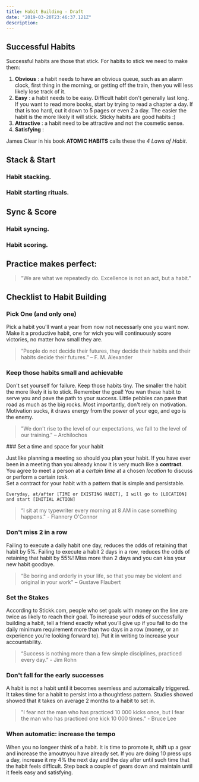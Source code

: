 ```yaml
---
title: Habit Building - Draft
date: "2019-03-20T23:46:37.121Z"
description: 
---
```


## Successful Habits
Successful habits are those that stick. For habits to stick we need to make them:

1. __Obvious__    : a habit needs to have an obvious queue, such as an alarm clock, first thing in the morning, or getting off the train, then you will less likely lose track of it.
2. __Easy__       : a habit needs to be easy. Difficult habit don't generally last long. If you want to read more books, start by trying to read a chapter a day. If that is too hard, cut it down to 5 pages or even 2 a day.
The easier the habit is the more likely it will stick. Sticky habits are good habits :)
1. __Attractive__ : a habit need to be attractive and not the cosmetic sense. 
2. __Satisfying__ : 

James Clear in his book **ATOMIC HABITS** calls these the *4 Laws of Habit*.

## Stack & Start 
### Habit stacking.
### Habit starting rituals.

## Sync & Score
### Habit syncing.
### Habit scoring.

## Practice makes perfect:

>"We are what we repeatedly do. Excellence is not an act, but a habit." 

## Checklist to Habit Building

### Pick One (and only one)
Pick a habit you'll want a year from now not necessarly one you want now. Make it a productive habit, one for wich you will continuously score victories, no matter how small they are.

>“People do not decide their futures, they decide their habits and their habits decide
their futures.” – F. M. Alexander

### Keep those habits small and achievable

Don't set yourself for failure. Keep those habits tiny. The smaller the habit the more likely it is to stick. Remember the goal! You wan these habit to serve you and pave the path to your success. Little pebbles can pave that road as much as the big rocks. Most importantly, don't rely on motivation. Motivation sucks, it draws energy from the power of your ego, and ego is the enemy.

> "We don't rise to the level of our expectations, we fall to the level of our training." –
Archilochos

### Set a time and space for your habit

Just like planning a meeting so should you plan your habit. If you have ever been in a meeting than you already know it is very much like a **contract**. You agree to meet a person at a *certain time* at a chosen *location* to discuss or perform a certain *task*.  
Set a contract for your habit with a pattern that is simple and persistable.

```
Everyday, at/after [TIME or EXISTING HABIT], I will go to [LOCATION] and start [INITIAL ACTION]
```

> “I sit at my typewriter every morning at 8 AM in case something happens." - Flannery
O'Connor

### Don't miss 2 in a row

Failing to execute a daily habit one day, reduces the odds of retaining that habit by 5%. Failing to
execute a habit 2 days in a row, reduces the odds of retaining that habit by 55%! Miss more than 2
days and you can kiss your new habit goodbye. 

> “Be boring and orderly in your life, so that you may be violent and original in your
work" – Gustave Flaubert

### Set the Stakes
According to Stickk.com, people who set goals with money on the line are twice as likely to reach
their goal. To increase your odds of successfully building a habit, tell a friend exactly what you’ll
give up if you fail to do the daily minimum requirement more than two days in a row (money, or an
experience you’re looking forward to). Put it in writing to increase your accountability.
> “Success is nothing more than a few simple disciplines, practiced every day.” - Jim
Rohn

### Don't fall for the early successes

A habit is not a habit until it becomes seemless and automaically triggered. It takes time for a habit to persist into a thoughtless pattern. Studies showed showed that it takes on average 2 months to a habit to set in.

> "I fear not the man who has practiced 10 000 kicks once, but I fear the man who has
practiced one kick 10 000 times." - Bruce Lee

### When automatic: increase the tempo

When you no longeer think of a habit. It is time to promote it, shift up a gear and increase the amoutnyou have already set. If you are doing 10 press ups a day, increase it my 4% the next day and the day after until such time that the habit feels difficult. Step back a couple of gears down and maintain until it feels easy and satisfying.
  

